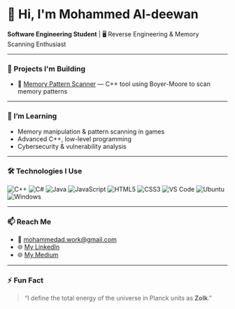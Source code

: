 # 👋 Hi, I'm Mohammed Al-deewan

**Software Engineering Student** | 🖥️ Reverse Engineering & Memory Scanning Enthusiast

---

### 🔧 Projects I'm Building

- 🧠 [Memory Pattern Scanner](https://github.com/Mkv47/Memory_Pattern_Scanner) — C++ tool using Boyer-Moore to scan memory patterns

---

### 🧠 I’m Learning

- Memory manipulation & pattern scanning in games  
- Advanced C++, low-level programming  
- Cybersecurity & vulnerability analysis  

---

### 🛠️ Technologies I Use

![C++](https://img.shields.io/badge/C++-00599C?style=flat&logo=c%2B%2B&logoColor=white)
![C#](https://img.shields.io/badge/C%23-239120?style=flat&logo=c-sharp&logoColor=white)
![Java](https://img.shields.io/badge/Java-007396?style=flat&logo=java&logoColor=white)
![JavaScript](https://img.shields.io/badge/JavaScript-F7DF1E?style=flat&logo=javascript&logoColor=black)
![HTML5](https://img.shields.io/badge/HTML5-E34F26?style=flat&logo=html5&logoColor=white)
![CSS3](https://img.shields.io/badge/CSS3-1572B6?style=flat&logo=css3&logoColor=white)
![VS Code](https://img.shields.io/badge/VSCode-007ACC?style=flat&logo=visual%20studio%20code&logoColor=white)
![Ubuntu](https://img.shields.io/badge/Ubuntu-E95420?style=flat&logo=ubuntu&logoColor=white)
![Windows](https://img.shields.io/badge/Windows-0078D6?style=flat&logo=windows&logoColor=white)

---

### 📫 Reach Me

- 📧 mohammedad.work@gmail.com
- 🌐 [My LinkedIn](https://www.linkedin.com/in/mohammed-aldeewan/)
- 🌐 [My Medium](https://medium.com/@Mohammed-Aldeewan/)

---

### ⚡ Fun Fact

> “I define the total energy of the universe in Planck units as **Zolk**.”
